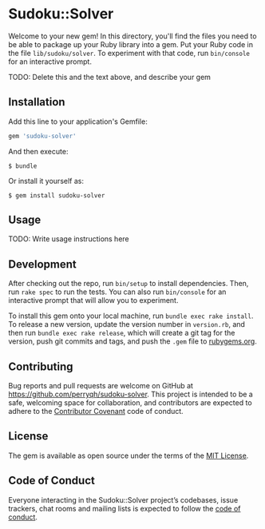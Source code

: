 # Sudoku::Solver

Welcome to your new gem! In this directory, you'll find the files you need to be able to package up your Ruby library into a gem. Put your Ruby code in the file `lib/sudoku/solver`. To experiment with that code, run `bin/console` for an interactive prompt.

TODO: Delete this and the text above, and describe your gem

## Installation

Add this line to your application's Gemfile:

```ruby
gem 'sudoku-solver'
```

And then execute:

    $ bundle

Or install it yourself as:

    $ gem install sudoku-solver

## Usage

TODO: Write usage instructions here

## Development

After checking out the repo, run `bin/setup` to install dependencies. Then, run `rake spec` to run the tests. You can also run `bin/console` for an interactive prompt that will allow you to experiment.

To install this gem onto your local machine, run `bundle exec rake install`. To release a new version, update the version number in `version.rb`, and then run `bundle exec rake release`, which will create a git tag for the version, push git commits and tags, and push the `.gem` file to [rubygems.org](https://rubygems.org).

## Contributing

Bug reports and pull requests are welcome on GitHub at https://github.com/perryqh/sudoku-solver. This project is intended to be a safe, welcoming space for collaboration, and contributors are expected to adhere to the [Contributor Covenant](http://contributor-covenant.org) code of conduct.

## License

The gem is available as open source under the terms of the [MIT License](https://opensource.org/licenses/MIT).

## Code of Conduct

Everyone interacting in the Sudoku::Solver project’s codebases, issue trackers, chat rooms and mailing lists is expected to follow the [code of conduct](https://github.com/perryqh/sudoku-solver/blob/master/CODE_OF_CONDUCT.md).
